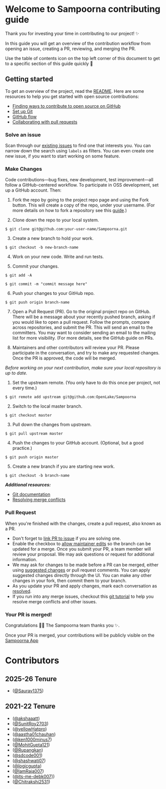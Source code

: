# Welcome to Sampoorna contributing guide <!-- omit in toc -->

Thank you for investing your time in contributing to our project! :sparkles:

In this guide you will get an overview of the contribution workflow from opening an issue, creating a PR, reviewing, and merging the PR.

Use the table of contents icon on the top left corner of this document to get to a specific section of this guide quickly 🚀

## Getting started

To get an overview of the project, read the [README](README.md). Here are some resources to help you get started with open source contributions:

- [Finding ways to contribute to open source on GitHub](https://docs.github.com/en/get-started/exploring-projects-on-github/finding-ways-to-contribute-to-open-source-on-github)
- [Set up Git](https://docs.github.com/en/get-started/quickstart/set-up-git)
- [GitHub flow](https://docs.github.com/en/get-started/quickstart/github-flow)
- [Collaborating with pull requests](https://docs.github.com/en/github/collaborating-with-pull-requests)


### Solve an issue

Scan through our [existing issues](https://github.com/OpenLake/Sampoorna/issues) to find one that interests you. You can narrow down the search using `labels` as filters. You can even create one new issue, if you want to start working on some feature.

### Make Changes

Code contributions—bug fixes, new development, test improvement—all follow a GitHub-centered workflow. To participate in OSS development, set up a GitHub account. Then:

1. Fork the repo by going to the project repo page and using the Fork button. This will create a copy of the repo, under your username. (For more details on how to fork a repository see this [guide](https://docs.github.com/en/get-started/quickstart/fork-a-repo).)

2. Clone down the repo to your local system.

`$ git clone git@github.com:your-user-name/Sampoorna.git`

3. Create a new branch to hold your work.

`$ git checkout -b new-branch-name`

4. Work on your new code. Write and run tests.

5. Commit your changes.

`$ git add -A`

`$ git commit -m "commit message here"`

6. Push your changes to your GitHub repo.

`$ git push origin branch-name`

7. Open a Pull Request (PR). Go to the original project repo on GitHub. There will be a message about your recently pushed branch, asking if you would like to open a pull request. Follow the prompts, compare across repositories, and submit the PR. This will send an email to the committers. You may want to consider sending an email to the mailing list for more visibility. (For more details, see the GitHub guide on PRs.

8. Maintainers and other contributors will review your PR. Please participate in the conversation, and try to make any requested changes. Once the PR is approved, the code will be merged.

*Before working on your next contribution, make sure your local repository is up to date.*

1. Set the upstream remote. (You only have to do this once per project, not every time.)

`$ git remote add upstream git@github.com:OpenLake/Sampoorna`

2. Switch to the local master branch.

`$ git checkout master`

3. Pull down the changes from upstream.

`$ git pull upstream master`

4. Push the changes to your GitHub account. (Optional, but a good practice.)

`$ git push origin master`

5. Create a new branch if you are starting new work.

`$ git checkout -b branch-name`

***Additional resources:***
- [Git documentation](https://git-scm.com/documentation)
- [Resolving merge conflicts](https://docs.github.com/en/pull-requests/collaborating-with-pull-requests/addressing-merge-conflicts/resolving-a-merge-conflict-using-the-command-line)

### Pull Request

When you're finished with the changes, create a pull request, also known as a PR.
- Don't forget to [link PR to issue](https://docs.github.com/en/issues/tracking-your-work-with-issues/linking-a-pull-request-to-an-issue) if you are solving one.
- Enable the checkbox to [allow maintainer edits](https://docs.github.com/en/github/collaborating-with-issues-and-pull-requests/allowing-changes-to-a-pull-request-branch-created-from-a-fork) so the branch can be updated for a merge.
Once you submit your PR, a team member will review your proposal. We may ask questions or request for additional information.
- We may ask for changes to be made before a PR can be merged, either using [suggested changes](https://docs.github.com/en/github/collaborating-with-issues-and-pull-requests/incorporating-feedback-in-your-pull-request) or pull request comments. You can apply suggested changes directly through the UI. You can make any other changes in your fork, then commit them to your branch.
- As you update your PR and apply changes, mark each conversation as [resolved](https://docs.github.com/en/github/collaborating-with-issues-and-pull-requests/commenting-on-a-pull-request#resolving-conversations).
- If you run into any merge issues, checkout this [git tutorial](https://lab.github.com/githubtraining/managing-merge-conflicts) to help you resolve merge conflicts and other issues.

### Your PR is merged!

Congratulations :tada::tada: The Sampoorna team thanks you :sparkles:. 

Once your PR is merged, your contributions will be publicly visible on the [Sampoorna App](https://github.com/OpenLake/Sampoorna)

# Contributors
## 2025-26 Tenure
- ([@Saurav1375](https://github.com/Saurav1375))

## 2021-22 Tenure
- ([@akshaaatt](https://github.com/akshaaatt))
- ([@SunitRoy2703](https://github.com/SunitRoy2703))
- ([@yellowHatpro](https://github.com/yellowHatpro))
- ([@aastha01chauhan](https://github.com/aastha01chauhan))
- ([@ken1000minus7](https://github.com/ken1000minus7))
- ([@MohitGupta121](https://github.com/MohitGupta121))
- ([@Rupangkan](https://github.com/Rupangkan))
- ([@sdcode001](https://github.com/sdcode001))
- ([@shashwatj07](https://github.com/shashwatj07))
- ([@logicgupta](https://github.com/logicgupta))
- ([@IamRaja007](https://github.com/IamRaja007))
- ([@its-me-debk007)](https://github.com/its-me-debk007))
- ([@Chitrakshi2531](https://github.com/Chitrakshi2531))



